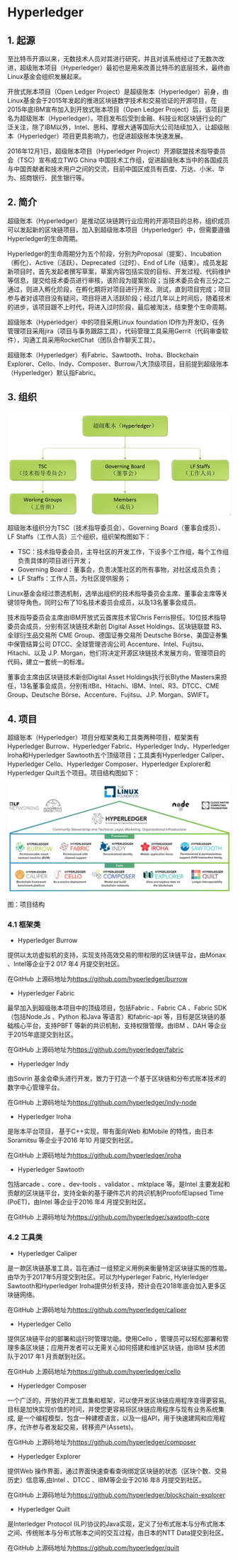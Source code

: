 # Hyperledger

## 1. 起源

至比特币开源以来，无数技术人员对其进行研究，并且对该系统经过了无数次改进，超级账本项目（Hyperledger）最初也是用来改善比特币的底层技术，最终由Linux基金会组织发展起来。

开放式账本项目（Open Ledger Project）是超级账本（Hyperledger）前身，由Linux基金会于2015年发起的推进区块链数字技术和交易验证的开源项目，在2015年底IBM宣布加入到开放式账本项目（Open Ledger Project）后，该项目更名为超级账本（Hyperledger）。项目发布后受到金融、科技业和区块链行业的广泛关注，除了IBM以外，Intel、思科、摩根大通等国际大公司陆续加入，让超级账本（Hyperledger）项目更具影响力，也促进超级账本快速发展。

2016年12月1日，超级账本项目（Hyperledger Project）开源联盟技术指导委员会（TSC）宣布成立TWG China 中国技术工作组，促进超级账本当中的各国成员与中国贡献者和技术用户之间的交流，目前中国区成员有百度、万达、小米、华为、招商银行、民生银行等。

## 2. 简介

超级账本（Hyperledger）是推动区块链跨行业应用的开源项目的总称，组织成员可以发起新的区块链项目，加入到超级账本项目（Hyperledger）中，但需要遵循Hyperledger的生命周期。

Hyperledger的生命周期分为五个阶段，分别为Proposal（提案）、Incubation（孵化）、Active（活跃）、Deprecated（过时）、End of Life（结束）。成员发起新项目时，首先发起者撰写草案，草案内容包括实现的目标、开发过程、代码维护等信息，提交给技术委员进行审核，该阶段为提案阶段；当技术委员会有三分之二通过，则进入孵化阶段，在孵化期将对项目进行开发、测试，直到项目完成；项目参与者对该项目没有疑问，项目将进入活跃阶段；经过几年以上时间后，随着技术的进步，该项目跟不上时代，将进入过时阶段，最后被淘汰，结束整个生命周期。

超级账本（Hyperledger）中的项目采用Linux foundation ID作为开发ID，任务管理项目采用jira（项目与事务跟踪工具），代码管理工具采用Gerrit（代码审查软件），沟通工具采用RocketChat（团队合作聊天工具）。

超级账本（Hyperledger）有Fabric、Sawtooth、Iroha、Blockchain Explorer、Cello、Indy、Composer、Burrow八大顶级项目，目前提到超级账本（Hyperledger）默认指Fabric。

## 3. 组织

![001.jpg](001.jpg)

超级账本组织分为TSC（技术指导委员会）、Governing Board（董事会成员）、LF Staffs（工作人员）三个组织，组织架构图如下：

* TSC：技术指导委会员，主导社区的开发工作，下设多个工作组，每个工作组负责具体的项目进行开发；
* Governing Board：董事会，负责决策社区的所有事物，对社区成员负责；
* LF Staffs：工作人员，为社区提供服务；

Linux基金会经过票选机制，选举出组织的技术指导委员会主席、董事会主席等关键领导角色，同时公布了10名技术委员会成员，以及13名董事会成员。

技术指导委员会主席由IBM开放式云首席技术官Chris Ferris担任。10位技术指导委员会成员，分别有区块链技术新创 Digital Asset Holdings、区块链联盟 R3、全球衍生品交易所 CME Group、德国证券交易所 Deutsche Börse、美国证券集中保管结算公司 DTCC、全球管理咨询公司 Accenture、Intel、Fujitsu、Hitachi、以及 J.P. Morgan，他们将决定开源区块链技术发展方向，管理项目的代码，建立一套统一的标准。

董事会主席由区块链技术新创Digital Asset Holdings执行长Blythe Masters来担任，13名董事会成员，分别有itBit、Hitachi、IBM、Intel、R3、DTCC、CME Group、Deutsche Börse、Accenture、Fujitsu、J.P. Morgan、SWIFT。

## 4. 项目

超级账本（Hyperledger）项目分框架类和工具类两种项目，框架类有Hyperledger Burrow、Hyperledger Fabric、Hyperledger Indy、Hyperledger Iroha和Hyperledger Sawtooth五个顶级项目；工具类有Hyperledger Caliper、Hyperledger Cello、Hyperledger Composer、Hyperledger Explorer和Hyperledger Quilt五个项目。项目结构图如下：

![002.jpg](002.jpg)

图：项目结构

### 4.1 框架类

* Hyperledger Burrow

提供以太坊虚拟机的支持，实现支持高效交易的带权限的区块链平台，由Monax 、Intel等企业于2 017 年4 月提交到社区。

在GitHub 上源码地址为<https://github.com/hyperledger/burrow>

* Hyperledger Fabric

最早加入到超级账本项目中的顶级项目，包括Fabric 、Fabric CA 、Fabric SDK （包括Node.Js 、Python 和Java 等语言）和fabric-api 等，目标是区块链的基础核心平台，支持PBFT 等新的共识机制，支持权限管理。由IBM 、DAH 等企业于2015年底提交到社区。

在GitHub 上源码地址为<https://github.com/hyperledger/fabric>

* Hyperledger Indy

由Sovrin 基金会牵头进行开发，致力于打造一个基于区块链和分布式账本技术的数字中心管理平台。

在GitHub 上源码地址为<https://github.com/hyperledger/indy-node>

* Hyperledger Iroha

是账本平台项目， 基于C++实现，带有面向Web 和Mobile 的特性，由日本Soramitsu 等企业于2016 年10 月提交到社区。

在GitHub 上源码地址为<https://github.com/hyperledger/iroha>

* Hyperledger Sawtooth

包括arcade 、core 、dev-tools 、validator 、mktplace 等。是Intel 主要发起和贡献的区块链平台，支持全新的基于硬件芯片的共识机制ProofofElapsed Time (PoET)，由Intel 等企业于2016 年4 月提交到社区。

在GitHub 上源码地址为<https://github.com/hyperledger/sawtooth-core>

### 4.2 工具类

* Hyperledger Caliper

是一款区块链基准工具，旨在通过一组预定义用例来衡量特定区块链实施的性能。由华为于2017年5月提交到社区。可以为Hyperleger Fabric, Hylerledger Sawtooth和Hyperledger Iroha提供分析支持，预计会在2018年底会加入更多区块链网络。

在GitHub 上源码地址为<https://github.com/hyperledger/caliper>

* Hyperledger Cello

提供区块链平台的部署和运行时管理功能。使用Cello ，管理员可以轻松部署和管理多条区块链；应用开发者可以无需关心如何搭建和维护区块链，由IBM 技术团队于2017 年1 月贡献到社区。

在GitHub 上源码地址为<https://github.com/hyperledger/cello>

* Hyperledger Composer

一个广泛的，开放的开发工具集和框架，可以使开发区块链应用程序变得更容易, 目标是加快实现价值的时间，并使您更容易将区块链应用程序与现有业务系统集成, 是一个编程模型，包含一种建模语言，以及一组API，用于快速建网和应用程序，允许参与者发起交易，转移资产(Assets)。

在GitHub 上源码地址为<https://github.com/hyperledger/composer>

* Hyperledger Explorer

提供Web 操作界面，通过界面快速查看查询绑定区块链的状态（区块个数、交易历史）信息等,由Intel 、DTCC 、IBM等企业于2016 年8 月提交到社区。

在GitHub 上源码地址为<https://github.com/hyperledger/blockchain-explorer>

* Hyperledger Quilt

是Interledger Protocol (ILP)协议的Java实现，定义了分布式账本与分布式账本之间、传统账本与分布式账本之间的交互过程，由日本的NTT Data提交到社区。

在GitHub 上源码地址为<https://github.com/hyperledger/quilt>